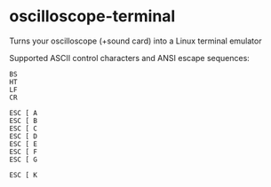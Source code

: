 # oscilloscope-terminal
Turns your oscilloscope (+sound card) into a Linux terminal emulator

Supported ASCII control characters and ANSI escape sequences:
```
BS
HT
LF
CR

ESC [ A
ESC [ B
ESC [ C
ESC [ D
ESC [ E
ESC [ F
ESC [ G

ESC [ K
